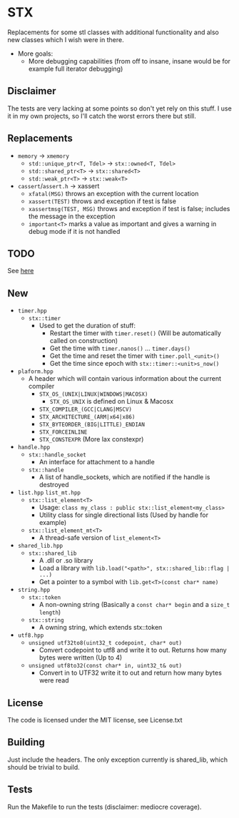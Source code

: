 # STX

Replacements for some stl classes with additional functionality and also new classes which I wish were in there.

- More goals:
	- More debugging capabilities (from off to insane, insane would be for example full iterator debugging)

## Disclaimer
The tests are very lacking at some points so don't yet rely on this stuff.
I use it in my own projects, so I'll catch the worst errors there but still.

## Replacements
- `memory` -> `xmemory`
	- `std::unique_ptr<T, Tdel>` -> `stx::owned<T, Tdel>`
	- `std::shared_ptr<T>` -> `stx::shared<T>`
	- `std::weak_ptr<T>`   -> `stx::weak<T>`
- `cassert`/`assert.h` -> xassert
	- `xfatal(MSG)` throws an exception with the current location
	- `xassert(TEST)` throws and exception if test is false
	- `xassertmsg(TEST, MSG)` throws and exception if test is false; includes the message in the exception
	- `important<T>` marks a value as important and gives a warning in debug mode if it is not handled

## TODO

See [here](Todo.md)

## New
- `timer.hpp`
	- `stx::timer`
		- Used to get the duration of stuff:
			- Restart the timer with `timer.reset()` (Will be automatically called on construction)
			- Get the time with `timer.nanos()` ... `timer.days()`
			- Get the time and reset the timer with `timer.poll_<unit>()`
			- Get the time since epoch with `stx::timer::<unit>s_now()`
- `plaform.hpp`
	- A header which will contain various information about the current compiler
		- `STX_OS_(UNIX|LINUX|WINDOWS|MACOSX)`
			- `STX_OS_UNIX` is defined on Linux & Macosx
		- `STX_COMPILER_(GCC|CLANG|MSCV)`
		- `STX_ARCHITECTURE_(ARM|x64|x86)`
		- `STX_BYTEORDER_(BIG|LITTLE)_ENDIAN`
		- `STX_FORCEINLINE`
		- `STX_CONSTEXPR` (More lax constexpr)
- `handle.hpp`
	- `stx::handle_socket`
		- An interface for attachment to a handle
	- `stx::handle`
		- A list of handle_sockets, which are notified if the handle is destroyed
- `list.hpp` `list_mt.hpp`
	- `stx::list_element<T>`
		- Usage: `class my_class : public stx::list_element<my_class>`
		- Utility class for single directional lists (Used by handle for example)
	- `stx::list_element_mt<T>`
		- A thread-safe version of `list_element<T>`
- `shared_lib.hpp`
	- `stx::shared_lib`
		- A .dll or .so library
		- Load a library with `lib.load("<path>", stx::shared_lib::flag | ...)`
		- Get a pointer to a symbol with `lib.get<T>(const char* name)`
- `string.hpp`
	- `stx::token`
		- A non-owning string (Basically a `const char* begin` and a `size_t length`)
	- `stx::string`
		- A owning string, which extends stx::token
- `utf8.hpp`
	- `unsigned utf32to8(uint32_t codepoint, char* out)`
		- Convert codepoint to utf8 and write it to out. Returns how many bytes were written (Up to 4)
	- `unsigned utf8to32(const char* in, uint32_t& out)`
		- Convert in to UTF32 write it to out and return how many bytes were read

## License
The code is licensed under the MIT license, see License.txt

## Building

Just include the headers.
The only exception currently is shared_lib, which should be trivial to build.

## Tests
Run the Makefile to run the tests (disclaimer: mediocre coverage).
